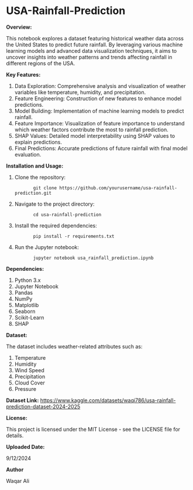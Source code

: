 # USA-Rainfall-Prediction

**Overview:**

This notebook explores a dataset featuring historical weather data across the United States to predict future rainfall. By leveraging various machine learning models and advanced data visualization techniques, it aims to uncover insights into weather patterns and trends affecting rainfall in different regions of the USA.


**Key Features:**

1. Data Exploration: Comprehensive analysis and visualization of weather variables like temperature, humidity, and precipitation.
2. Feature Engineering: Construction of new features to enhance model predictions.
3. Model Building: Implementation of machine learning models to predict rainfall.
4. Feature Importance: Visualization of feature importance to understand which weather factors contribute the most to rainfall prediction.
5. SHAP Values: Detailed model interpretability using SHAP values to explain predictions.
6. Final Predictions: Accurate predictions of future rainfall with final model evaluation.


**Installation and Usage:**

1. Clone the repository:


              git clone https://github.com/yourusername/usa-rainfall-prediction.git


2. Navigate to the project directory:


              cd usa-rainfall-prediction


3. Install the required dependencies:


              pip install -r requirements.txt


4. Run the Jupyter notebook:


              jupyter notebook usa_rainfall_prediction.ipynb



**Dependencies:**

1. Python 3.x
2. Jupyter Notebook
3. Pandas
4. NumPy
5. Matplotlib
6. Seaborn
7. Scikit-Learn
8. SHAP


**Dataset:**

The dataset includes weather-related attributes such as:

1. Temperature
2. Humidity
3. Wind Speed
4. Precipitation
5. Cloud Cover
6. Pressure


**Dataset Link:** https://www.kaggle.com/datasets/waqi786/usa-rainfall-prediction-dataset-2024-2025


**License:**

This project is licensed under the MIT License - see the LICENSE file for details.


**Uploaded Date:**

9/12/2024


**Author**

Waqar Ali
